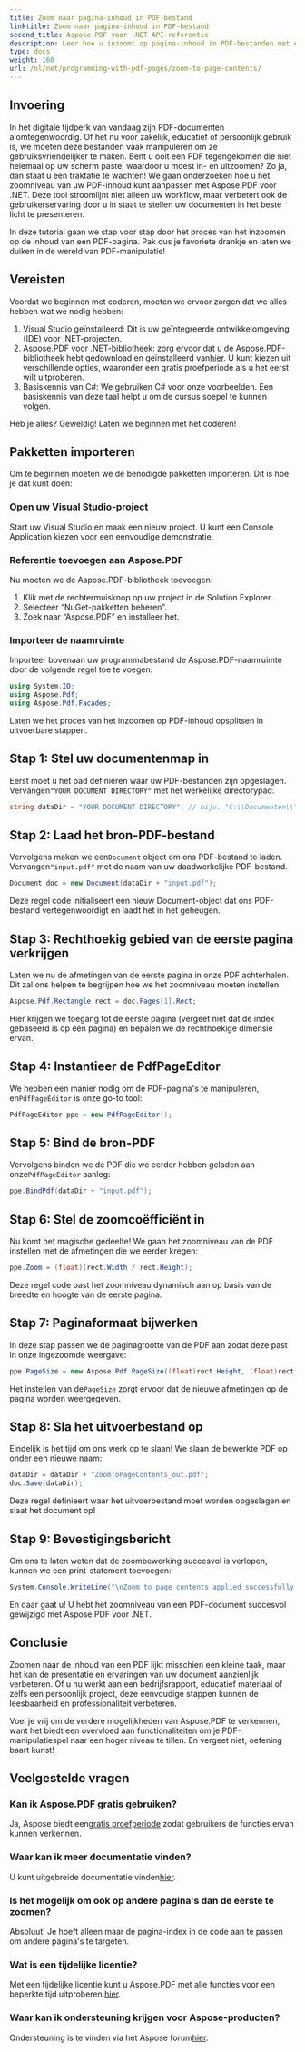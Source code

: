 ```yaml
---
title: Zoom naar pagina-inhoud in PDF-bestand
linktitle: Zoom naar pagina-inhoud in PDF-bestand
second_title: Aspose.PDF voor .NET API-referentie
description: Leer hoe u inzoomt op pagina-inhoud in PDF-bestanden met Aspose.PDF voor .NET in deze uitgebreide handleiding. Verbeter uw PDF-documenten volgens uw specifieke behoeften.
type: docs
weight: 160
url: /nl/net/programming-with-pdf-pages/zoom-to-page-contents/
---
```

## Invoering

In het digitale tijdperk van vandaag zijn PDF-documenten alomtegenwoordig. Of het nu voor zakelijk, educatief of persoonlijk gebruik is, we moeten deze bestanden vaak manipuleren om ze gebruiksvriendelijker te maken. Bent u ooit een PDF tegengekomen die niet helemaal op uw scherm paste, waardoor u moest in- en uitzoomen? Zo ja, dan staat u een traktatie te wachten! We gaan onderzoeken hoe u het zoomniveau van uw PDF-inhoud kunt aanpassen met Aspose.PDF voor .NET. Deze tool stroomlijnt niet alleen uw workflow, maar verbetert ook de gebruikerservaring door u in staat te stellen uw documenten in het beste licht te presenteren.

In deze tutorial gaan we stap voor stap door het proces van het inzoomen op de inhoud van een PDF-pagina. Pak dus je favoriete drankje en laten we duiken in de wereld van PDF-manipulatie!

## Vereisten

Voordat we beginnen met coderen, moeten we ervoor zorgen dat we alles hebben wat we nodig hebben:

1. Visual Studio geïnstalleerd: Dit is uw geïntegreerde ontwikkelomgeving (IDE) voor .NET-projecten.
2.  Aspose.PDF voor .NET-bibliotheek: zorg ervoor dat u de Aspose.PDF-bibliotheek hebt gedownload en geïnstalleerd van[hier](https://releases.aspose.com/pdf/net/). U kunt kiezen uit verschillende opties, waaronder een gratis proefperiode als u het eerst wilt uitproberen.
3. Basiskennis van C#: We gebruiken C# voor onze voorbeelden. Een basiskennis van deze taal helpt u om de cursus soepel te kunnen volgen.

Heb je alles? Geweldig! Laten we beginnen met het coderen!

## Pakketten importeren

Om te beginnen moeten we de benodigde pakketten importeren. Dit is hoe je dat kunt doen:

### Open uw Visual Studio-project

Start uw Visual Studio en maak een nieuw project. U kunt een Console Application kiezen voor een eenvoudige demonstratie.

### Referentie toevoegen aan Aspose.PDF

Nu moeten we de Aspose.PDF-bibliotheek toevoegen:

1. Klik met de rechtermuisknop op uw project in de Solution Explorer.
2. Selecteer “NuGet-pakketten beheren”.
3. Zoek naar “Aspose.PDF” en installeer het.

### Importeer de naamruimte

Importeer bovenaan uw programmabestand de Aspose.PDF-naamruimte door de volgende regel toe te voegen:

```csharp
using System.IO;
using Aspose.Pdf;
using Aspose.Pdf.Facades;
```

Laten we het proces van het inzoomen op PDF-inhoud opsplitsen in uitvoerbare stappen.

## Stap 1: Stel uw documentenmap in

 Eerst moet u het pad definiëren waar uw PDF-bestanden zijn opgeslagen. Vervangen`"YOUR DOCUMENT DIRECTORY"` met het werkelijke directorypad.

```csharp
string dataDir = "YOUR DOCUMENT DIRECTORY"; // bijv. "C:\\Documenten\\"
```

## Stap 2: Laad het bron-PDF-bestand

 Vervolgens maken we een`Document` object om ons PDF-bestand te laden. Vervangen`"input.pdf"` met de naam van uw daadwerkelijke PDF-bestand.

```csharp
Document doc = new Document(dataDir + "input.pdf");
```

Deze regel code initialiseert een nieuw Document-object dat ons PDF-bestand vertegenwoordigt en laadt het in het geheugen.

## Stap 3: Rechthoekig gebied van de eerste pagina verkrijgen

Laten we nu de afmetingen van de eerste pagina in onze PDF achterhalen. Dit zal ons helpen te begrijpen hoe we het zoomniveau moeten instellen. 

```csharp
Aspose.Pdf.Rectangle rect = doc.Pages[1].Rect;
```

Hier krijgen we toegang tot de eerste pagina (vergeet niet dat de index gebaseerd is op één pagina) en bepalen we de rechthoekige dimensie ervan.

## Stap 4: Instantieer de PdfPageEditor

 We hebben een manier nodig om de PDF-pagina's te manipuleren, en`PdfPageEditor` is onze go-to tool:

```csharp
PdfPageEditor ppe = new PdfPageEditor();
```

## Stap 5: Bind de bron-PDF

 Vervolgens binden we de PDF die we eerder hebben geladen aan onze`PdfPageEditor` aanleg:

```csharp
ppe.BindPdf(dataDir + "input.pdf");
```

## Stap 6: Stel de zoomcoëfficiënt in

Nu komt het magische gedeelte! We gaan het zoomniveau van de PDF instellen met de afmetingen die we eerder kregen:

```csharp
ppe.Zoom = (float)(rect.Width / rect.Height);
```

Deze regel code past het zoomniveau dynamisch aan op basis van de breedte en hoogte van de eerste pagina.

## Stap 7: Paginaformaat bijwerken

In deze stap passen we de paginagrootte van de PDF aan zodat deze past in onze ingezoomde weergave:

```csharp
ppe.PageSize = new Aspose.Pdf.PageSize((float)rect.Height, (float)rect.Width);
```

 Het instellen van de`PageSize` zorgt ervoor dat de nieuwe afmetingen op de pagina worden weergegeven.

## Stap 8: Sla het uitvoerbestand op

Eindelijk is het tijd om ons werk op te slaan! We slaan de bewerkte PDF op onder een nieuwe naam:

```csharp
dataDir = dataDir + "ZoomToPageContents_out.pdf";
doc.Save(dataDir);
```

Deze regel definieert waar het uitvoerbestand moet worden opgeslagen en slaat het document op!

## Stap 9: Bevestigingsbericht

Om ons te laten weten dat de zoombewerking succesvol is verlopen, kunnen we een print-statement toevoegen:

```csharp
System.Console.WriteLine("\nZoom to page contents applied successfully.\nFile saved at " + dataDir);
```

En daar gaat u! U hebt het zoomniveau van een PDF-document succesvol gewijzigd met Aspose.PDF voor .NET. 

## Conclusie

Zoomen naar de inhoud van een PDF lijkt misschien een kleine taak, maar het kan de presentatie en ervaringen van uw document aanzienlijk verbeteren. Of u nu werkt aan een bedrijfsrapport, educatief materiaal of zelfs een persoonlijk project, deze eenvoudige stappen kunnen de leesbaarheid en professionaliteit verbeteren.

Voel je vrij om de verdere mogelijkheden van Aspose.PDF te verkennen, want het biedt een overvloed aan functionaliteiten om je PDF-manipulatiespel naar een hoger niveau te tillen. En vergeet niet, oefening baart kunst!

## Veelgestelde vragen

### Kan ik Aspose.PDF gratis gebruiken?
 Ja, Aspose biedt een[gratis proefperiode](https://releases.aspose.com/) zodat gebruikers de functies ervan kunnen verkennen.

### Waar kan ik meer documentatie vinden?
 U kunt uitgebreide documentatie vinden[hier](https://reference.aspose.com/pdf/net/).

### Is het mogelijk om ook op andere pagina's dan de eerste te zoomen?
Absoluut! Je hoeft alleen maar de pagina-index in de code aan te passen om andere pagina's te targeten.

### Wat is een tijdelijke licentie?
Met een tijdelijke licentie kunt u Aspose.PDF met alle functies voor een beperkte tijd uitproberen.[hier](https://purchase.aspose.com/temporary-license/).

### Waar kan ik ondersteuning krijgen voor Aspose-producten?
 Ondersteuning is te vinden via het Aspose forum[hier](https://forum.aspose.com/c/pdf/10).